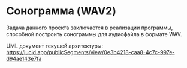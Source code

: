 # Сонограмма (WAV2)

Задача данного проекта заключается в реализации программы, способной построить сонограммы для аудиофайла в формате WAV.

UML документ текущей архитектуры:
https://lucid.app/publicSegments/view/0e3b4218-caa8-4c7c-997e-d94ae143e7fa